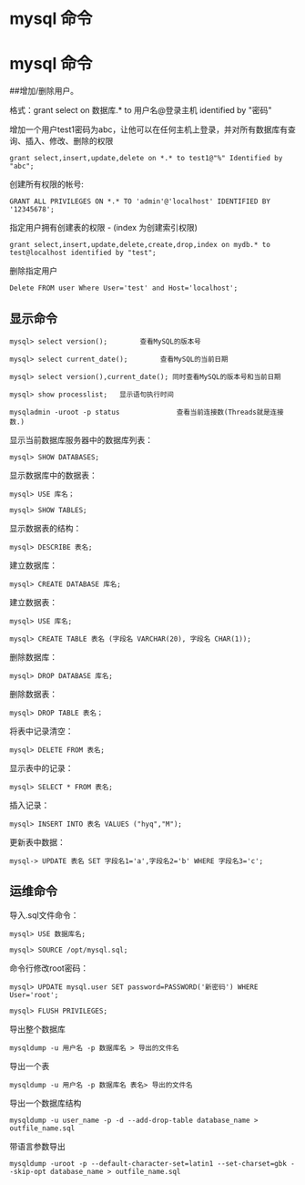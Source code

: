 # mysql 命令



# mysql 命令


##增加/删除用户。


格式：grant select on 数据库.* to 用户名@登录主机 identified by "密码"

增加一个用户test1密码为abc，让他可以在任何主机上登录，并对所有数据库有查询、插入、修改、删除的权限

```
grant select,insert,update,delete on *.* to test1@"%" Identified by "abc";
```


创建所有权限的帐号:

```
GRANT ALL PRIVILEGES ON *.* TO 'admin'@'localhost' IDENTIFIED BY '12345678';
```

指定用户拥有创建表的权限 -  (index 为创建索引权限)

```
grant select,insert,update,delete,create,drop,index on mydb.* to test@localhost identified by "test";
```
 

删除指定用户

```
Delete FROM user Where User='test' and Host='localhost';
```


## 显示命令

```
mysql> select version();        查看MySQL的版本号

mysql> select current_date();        查看MySQL的当前日期

mysql> select version(),current_date(); 同时查看MySQL的版本号和当前日期

mysql> show processlist;   显示语句执行时间

mysqladmin -uroot -p status              查看当前连接数(Threads就是连接数.)
```
 

显示当前数据库服务器中的数据库列表：

```
mysql> SHOW DATABASES;
```


显示数据库中的数据表：

```
mysql> USE 库名；

mysql> SHOW TABLES;
```


显示数据表的结构：

```
mysql> DESCRIBE 表名;
```


建立数据库：

```
mysql> CREATE DATABASE 库名;
```


建立数据表：

```
mysql> USE 库名;

mysql> CREATE TABLE 表名 (字段名 VARCHAR(20), 字段名 CHAR(1));
```


删除数据库：

```
mysql> DROP DATABASE 库名;
```


删除数据表：

```
mysql> DROP TABLE 表名；
```


将表中记录清空：

```
mysql> DELETE FROM 表名;
```

显示表中的记录：

```
mysql> SELECT * FROM 表名;
```

插入记录：

```
mysql> INSERT INTO 表名 VALUES ("hyq","M");
```

更新表中数据：

```
mysql-> UPDATE 表名 SET 字段名1='a',字段名2='b' WHERE 字段名3='c';
```


## 运维命令


导入.sql文件命令：

```
mysql> USE 数据库名;

mysql> SOURCE /opt/mysql.sql;
```
 

命令行修改root密码：

```
mysql> UPDATE mysql.user SET password=PASSWORD('新密码') WHERE User='root';

mysql> FLUSH PRIVILEGES;
```

 
导出整个数据库

```
mysqldump -u 用户名 -p 数据库名 > 导出的文件名
```


导出一个表

```
mysqldump -u 用户名 -p 数据库名 表名> 导出的文件名
```


导出一个数据库结构

```
mysqldump -u user_name -p -d --add-drop-table database_name > outfile_name.sql
```

带语言参数导出

```
mysqldump -uroot -p --default-character-set=latin1 --set-charset=gbk --skip-opt database_name > outfile_name.sql
```

